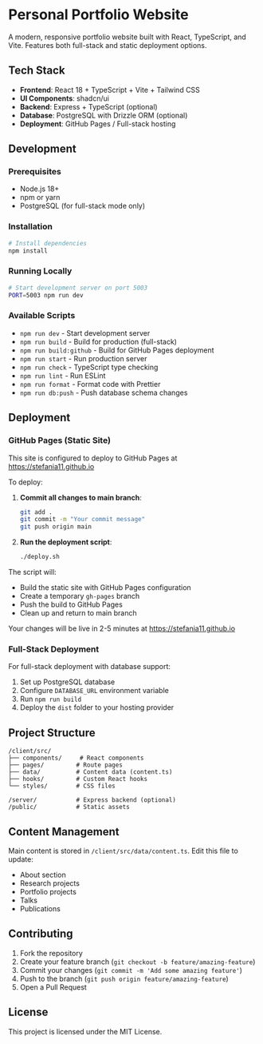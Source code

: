 # Personal Portfolio Website

A modern, responsive portfolio website built with React, TypeScript, and Vite. Features both full-stack and static deployment options.

## Tech Stack

- **Frontend**: React 18 + TypeScript + Vite + Tailwind CSS
- **UI Components**: shadcn/ui
- **Backend**: Express + TypeScript (optional)
- **Database**: PostgreSQL with Drizzle ORM (optional)
- **Deployment**: GitHub Pages / Full-stack hosting

## Development

### Prerequisites

- Node.js 18+
- npm or yarn
- PostgreSQL (for full-stack mode only)

### Installation

```bash
# Install dependencies
npm install
```

### Running Locally

```bash
# Start development server on port 5003
PORT=5003 npm run dev
```

### Available Scripts

- `npm run dev` - Start development server
- `npm run build` - Build for production (full-stack)
- `npm run build:github` - Build for GitHub Pages deployment
- `npm run start` - Run production server
- `npm run check` - TypeScript type checking
- `npm run lint` - Run ESLint
- `npm run format` - Format code with Prettier
- `npm run db:push` - Push database schema changes

## Deployment

### GitHub Pages (Static Site)

This site is configured to deploy to GitHub Pages at https://stefania11.github.io

To deploy:

1. **Commit all changes to main branch**:

   ```bash
   git add .
   git commit -m "Your commit message"
   git push origin main
   ```

2. **Run the deployment script**:
   ```bash
   ./deploy.sh
   ```

The script will:

- Build the static site with GitHub Pages configuration
- Create a temporary `gh-pages` branch
- Push the build to GitHub Pages
- Clean up and return to main branch

Your changes will be live in 2-5 minutes at https://stefania11.github.io

### Full-Stack Deployment

For full-stack deployment with database support:

1. Set up PostgreSQL database
2. Configure `DATABASE_URL` environment variable
3. Run `npm run build`
4. Deploy the `dist` folder to your hosting provider

## Project Structure

```
/client/src/
├── components/     # React components
├── pages/         # Route pages
├── data/          # Content data (content.ts)
├── hooks/         # Custom React hooks
└── styles/        # CSS files

/server/           # Express backend (optional)
/public/           # Static assets
```

## Content Management

Main content is stored in `/client/src/data/content.ts`. Edit this file to update:

- About section
- Research projects
- Portfolio projects
- Talks
- Publications

## Contributing

1. Fork the repository
2. Create your feature branch (`git checkout -b feature/amazing-feature`)
3. Commit your changes (`git commit -m 'Add some amazing feature'`)
4. Push to the branch (`git push origin feature/amazing-feature`)
5. Open a Pull Request

## License

This project is licensed under the MIT License.
